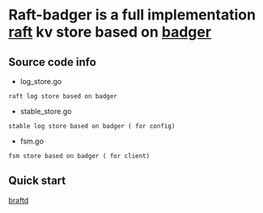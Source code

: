 # Raft-badger is a full implementation [raft](github.com/hashicorp/raft) kv store based on [badger](https://github.com/dgraph-io/badger)

## Source code info

- log_store.go

```
raft log store based on badger
```

- stable_store.go

```
stable log store based on badger ( for config)
```

- fsm.go

```
fsm store based on badger ( for client)
```

## Quick start
[braftd](https://github.com/gmqio/braftd)